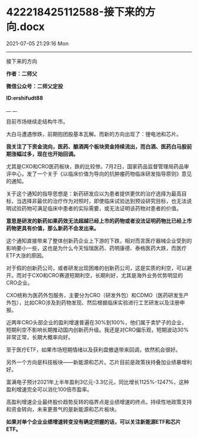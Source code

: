 # 422218425112588-接下来的方向.docx

2021-07-05 21:29:16 Mon

----

接下来的方向

__作者：二师父__

__微信公众号：二师父定投__

__ID:ershifudt88__

__ __

目前市场继续走结构牛市。

大白马遭遇惨跌，前期抱团股基本瓦解。而新的方向出现了：锂电池和芯片。

__我关注了下资金流向，医药、酿酒两个板块资金持续流出，而白酒、医药白马股前期涨幅过多，现在也开始回调。__

尤其是CXO和CRO医药板块，跌的比较惨。7月2日，国家药品监督管理局药品审评中心，发了一个关于《以临床价值为导向的抗肿瘤药物临床研发指导原则》意见的通知。

关于这个通知的指导思想是：新药研发应以为患者提供更优的治疗选择为最高目标，当选择非最优的治疗作为对照时，即使临床试验达到预设研究目标，也无法说明试验药物可满足临床中患者的实际需要，或无法证明该药物对患者的价值。

__意思是研发的新药如果药效无法超越已经上市的药物或者没法证明药物比已经上市药物更具有价值，那么新药不会发出来。__

这个通知直接带来了整体创新药企业上下游的下跌，相对而言医疗器械企业受到的影响要小一些，这也是为什么今天恒瑞医药、药明康德、泰格医药大跌，而医疗ETF大涨的原因。

对于假的创新药公司，或者研发出现困难的创新药公司，这是实质的利空，可以避开。而对于CXO和CRO赛道短期利空，长期利好，尤其是海外业务优势明显的CRO企业。

CXO统称为医药外包服务，主要分为CRO（研发外包）和CDMO（医药研发生产外包），比如CRO涉及到药物发现、然后根据临床实验进行工艺研发以及注册申报。

近两年CRO头部企业的盈利增速普遍在30%到100%，他们属于卖铲子的企业，短期利空不影响长期推动国内创新药升级。我还是对CRO偏乐观，短期波动30%非常正常，长期大概率向好。

至于医疗ETF，如果市场短期情绪以及获利盘撤退带来回调，依然机会很好。

另外一个方向是科技板块——新能源和芯片。芯片目前是政策扶持叠加业绩暴增利好。

富满电子预计2021年上半年盈利3亿元\-3\.3亿元，同比增长1125%\-1247%，这种盈利增速完全可以消化100倍市盈率。

高盈利增速企业最终股价趋势反转的临界点是业绩增速的终点。持续性地政策支持和资金转向，未来更景气的是新能源和芯片板块。

__如果对单个企业业绩增速转变没有确定把握的话，可以关注新能源ETF和芯片ETF。__

